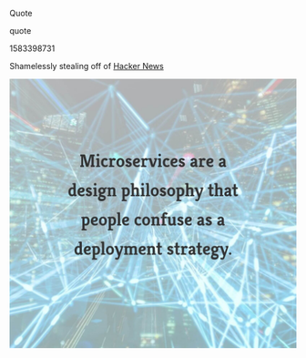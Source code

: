 Quote

quote

1583398731

Shamelessly stealing off of [Hacker News](https://news.ycombinator.com/item?id=22475496)

![Microservices are a design philosophy that people confuse as a deployment strategy](/static/notes/20200305-0858.jpg)

